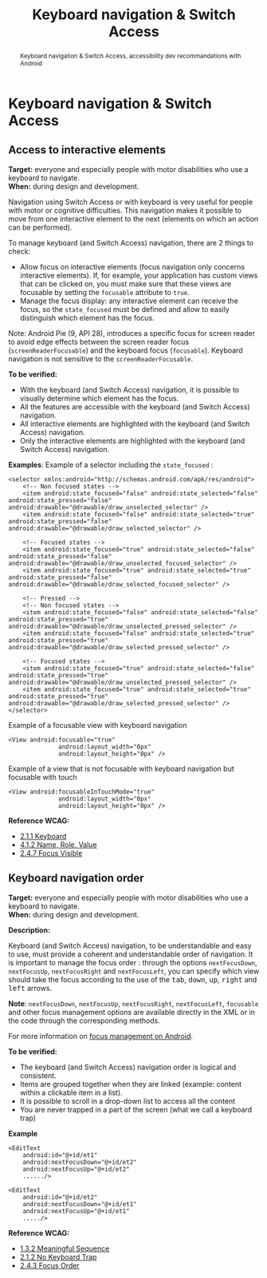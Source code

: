 ﻿---
title: "Keyboard navigation & Switch Access"
abstract: "Keyboard navigation & Switch Access, accessibility dev recommandations with Android"
---

# Keyboard navigation & Switch Access

## Access to interactive elements

**Target:** everyone and especially people with motor disabilities who use a keyboard to navigate.  
**When:** during design and development.

Navigation using Switch Access or with keyboard is very useful for people with motor or cognitive difficulties. This navigation makes it possible to move from one interactive element to the next (elements on which an action can be performed).

To manage keyboard (and Switch Access) navigation, there are 2 things to check:
- Allow focus on interactive elements (focus navigation only concerns interactive elements). If, for example, your application has custom views that can be clicked on, you must make sure that these views are focusable by setting the `focusable` attribute to `true`.
- Manage the focus display: any interactive element can receive the focus, so the `state_focused` must be defined and allow to easily distinguish which element has the focus.

Note: Android Pie (9, API 28), introduces a specific focus for screen reader to avoid edge effects between the screen reader focus (`screenReaderFocusable`) and the keyboard focus (`focusable`). Keyboard navigation is not sensitive to the `screenReaderFocusable`.

**To be verified:**

- With the keyboard (and Switch Access) navigation, it is possible to visually determine which element has the focus.
- All the features are accessible with the keyboard (and Switch Access) navigation.
- All interactive elements are highlighted with the keyboard (and Switch Access) navigation. 
- Only the interactive elements are highlighted with the keyboard (and Switch Access) navigation.

**Examples**:
Example of a selector including the `state_focused` :
<pre><code class="xml">&lt;selector xmlns:android="http://schemas.android.com/apk/res/android"&gt;
	&lt;!-- Non focused states --&gt;
	&lt;item android:state_focused="false" android:state_selected="false" android:state_pressed="false" android:drawable="@drawable/draw_unselected_selector" /&gt;
	&lt;item android:state_focused="false" android:state_selected="true"  android:state_pressed="false" android:drawable="@drawable/draw_selected_selector" /&gt;
&nbsp;
	&lt;!-- Focused states --&gt;
	&lt;item android:state_focused="true" android:state_selected="false" android:state_pressed="false" android:drawable="@drawable/draw_unselected_focused_selector" /&gt;
	&lt;item android:state_focused="true" android:state_selected="true"  android:state_pressed="false" android:drawable="@drawable/draw_selected_focused_selector" /&gt;
&nbsp;
	&lt;!-- Pressed --&gt;
	&lt;!-- Non focused states --&gt;
	&lt;item android:state_focused="false" android:state_selected="false" android:state_pressed="true" android:drawable="@drawable/draw_unselected_pressed_selector" /&gt;
	&lt;item android:state_focused="false" android:state_selected="true"  android:state_pressed="true" android:drawable="@drawable/draw_selected_pressed_selector" /&gt;
&nbsp;
	&lt;!-- Focused states --&gt;
	&lt;item android:state_focused="true" android:state_selected="false" android:state_pressed="true" android:drawable="@drawable/draw_unselected_pressed_selector" /&gt;
	&lt;item android:state_focused="true" android:state_selected="true"  android:state_pressed="true" android:drawable="@drawable/draw_selected_pressed_selector" /&gt;
&lt;/selector&gt;</code></pre>

Example of a focusable view with keyboard navigation
<pre><code>&lt;View android:focusable="true"
              android:layout_width="0px"
              android:layout_height="0px" /&gt;</code></pre>


Example of a view that is not focusable with keyboard navigation but focusable with touch	
<pre><code>&lt;View android:focusableInTouchMode="true" 
              android:layout_width="0px"
              android:layout_height="0px" /&gt;</code></pre>


**Reference <abbr>WCAG</abbr>:**  
- <a lang="en" href="https://www.w3.org/TR/WCAG21/#keyboard">2.1.1 Keyboard</a>
- <a lang="en" href="https://www.w3.org/TR/WCAG21/#name-role-value">4.1.2 Name, Role, Value</a>
- <a lang="en" href="https://www.w3.org/TR/WCAG21/#focus-visible">2.4.7 Focus Visible</a>

## Keyboard navigation order

**Target:** everyone and especially people with motor disabilities who use a keyboard to navigate.  
**When:** during design and development.

**Description:**

Keyboard (and Switch Access) navigation, to be understandable and easy to use, must provide a coherent and understandable order of navigation. It is important to manage the focus order : through the options `nextFocusDown`, `nextFocusUp`, `nextFocusRight` and `nextFocusLeft`, you can specify which view should take the focus according to the use of the <kbd>tab</kbd>, <kbd>down</kbd>, <kbd>up</kbd>, <kbd>right</kbd> and <kbd>left</kbd> arrows.

**Note**: `nextFocusDown`, `nextFocusUp`, `nextFocusRight`, `nextFocusLeft`, `focusable` and other focus management options are available directly in the <abbr>XML</abbr> or in the code through the corresponding methods.
  
For more information on [focus management on Android](http://developer.android.com/guide/topics/ui/accessibility/apps.html#focus-nav).

**To be verified:**

- The keyboard (and Switch Access) navigation order is logical and consistent.
- Items are grouped together when they are linked (example: content within a clickable item in a list).
- It is possible to scroll in a drop-down list to access all the content
- You are never trapped in a part of the screen (what we call a keyboard trap)

**Example**
<pre><code class="xml">&lt;EditText
    android:id="@+id/et1"
    android:nextFocusDown="@+id/et2"
    android:nextFocusUp="@+id/et2"
    ....../&gt;

&lt;EditText
    android:id="@+id/et2"
    android:nextFocusDown="@+id/et1"
    android:nextFocusUp="@+id/et1"
    ...../&gt;</code></pre>


**Reference <abbr>WCAG</abbr>:**  
- <a lang="en" href="https://www.w3.org/TR/WCAG21/#meaningful-sequence">1.3.2 Meaningful Sequence</a>
- <a lang="en" href="https://www.w3.org/TR/WCAG21/#no-keyboard-trap">2.1.2 No Keyboard Trap</a>
- <a lang="en" href="https://www.w3.org/TR/WCAG21/#focus-order">2.4.3 Focus Order</a>
